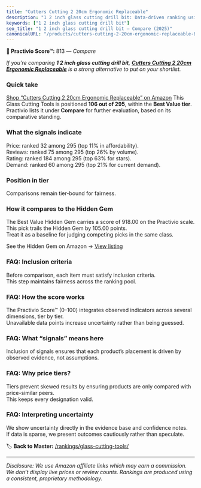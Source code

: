 ```yaml
---
title: "Cutters Cutting 2 20cm Ergonomic Replaceable"
description: "1 2 inch glass cutting drill bit: Data-driven ranking using the Practivio Score™. Positioned by quality, value, demand, findability, momentum."
keywords: ["1 2 inch glass cutting drill bit"]
seo_title: "1 2 inch glass cutting drill bit — Compare (2025)"
canonicalURL: "/products/cutters-cutting-2-20cm-ergonomic-replaceable-B09WNFTDLZ/"
---
```


**🛒 Practivio Score™:** 813 — _Compare_


*If you're comparing **1 2 inch glass cutting drill bit**, **[Cutters Cutting 2 20cm Ergonomic Replaceable](https://www.amazon.com/dp/B09WNFTDLZ?tag=practivio-20)** is a strong alternative to put on your shortlist.*
### Quick take
[Shop “Cutters Cutting 2 20cm Ergonomic Replaceable” on Amazon](https://www.amazon.com/dp/B09WNFTDLZ?tag=practivio-20)
This Glass Cutting Tools is positioned **106 out of 295**, within the **Best Value tier**.  
Practivio lists it under **Compare** for further evaluation, based on its comparative standing.

### What the signals indicate
Price: ranked 32 among 295 (top 11% in affordability).  
Reviews: ranked 75 among 295 (top 26% by volume).  
Rating: ranked 184 among 295 (top 63% for stars).  
Demand: ranked 60 among 295 (top 21% for current demand).

### Position in tier
Comparisons remain tier-bound for fairness.

### How it compares to the Hidden Gem
The Best Value Hidden Gem carries a score of 918.00 on the Practivio scale.  
This pick trails the Hidden Gem by 105.00 points.  
Treat it as a baseline for judging competing picks in the same class.  

See the Hidden Gem on Amazon → [View listing](https://www.amazon.com/dp/B073JCMTW2?tag=practivio-20)

### FAQ: Inclusion criteria
Before comparison, each item must satisfy inclusion criteria.  
This step maintains fairness across the ranking pool.

### FAQ: How the score works
The Practivio Score™ (0–100) integrates observed indicators across several dimensions, tier by tier.  
Unavailable data points increase uncertainty rather than being guessed.

### FAQ: What “signals” means here
Inclusion of signals ensures that each product’s placement is driven by observed evidence, not assumptions.

### FAQ: Why price tiers?
Tiers prevent skewed results by ensuring products are only compared with price-similar peers.  
This keeps every designation valid.

### FAQ: Interpreting uncertainty
We show uncertainty directly in the evidence base and confidence notes.  
If data is sparse, we present outcomes cautiously rather than speculate.

<!-- Missing template for Compare/CompareWithinPriceClass -->


🏷️ **Back to Master:** [/rankings/glass-cutting-tools/](/rankings/glass-cutting-tools/)

---
_Disclosure: We use Amazon affiliate links which may earn a commission. We don’t display live prices or review counts. Rankings are produced using a consistent, proprietary methodology._
